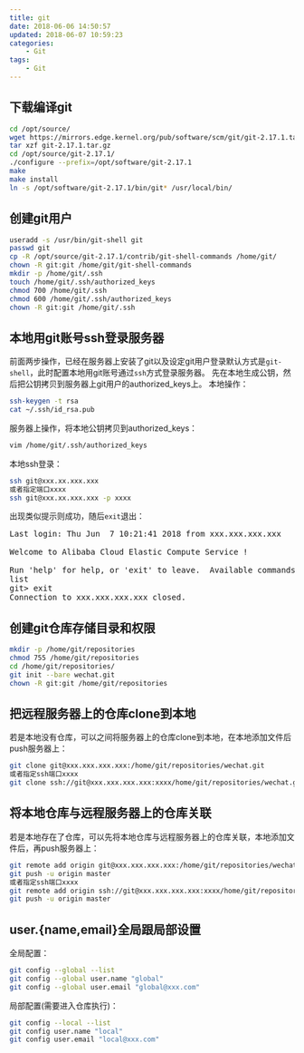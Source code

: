 ```yaml
---
title: git
date: 2018-06-06 14:50:57
updated: 2018-06-07 10:59:23
categories:
    - Git
tags:
    - Git
---
```

## 下载编译git
``` bash
cd /opt/source/
wget https://mirrors.edge.kernel.org/pub/software/scm/git/git-2.17.1.tar.gz
tar xzf git-2.17.1.tar.gz
cd /opt/source/git-2.17.1/
./configure --prefix=/opt/software/git-2.17.1
make
make install
ln -s /opt/software/git-2.17.1/bin/git* /usr/local/bin/
```

## 创建git用户
``` bash
useradd -s /usr/bin/git-shell git
passwd git
cp -R /opt/source/git-2.17.1/contrib/git-shell-commands /home/git/
chown -R git:git /home/git/git-shell-commands
mkdir -p /home/git/.ssh
touch /home/git/.ssh/authorized_keys
chmod 700 /home/git/.ssh
chmod 600 /home/git/.ssh/authorized_keys
chown -R git:git /home/git/.ssh
```

<!-- more -->

## 本地用git账号ssh登录服务器
前面两步操作，已经在服务器上安装了git以及设定git用户登录默认方式是`git-shell`，此时配置本地用git账号通过`ssh`方式登录服务器。
先在本地生成公钥，然后把公钥拷贝到服务器上git用户的authorized_keys上。
本地操作：
``` bash
ssh-keygen -t rsa
cat ~/.ssh/id_rsa.pub
```
服务器上操作，将本地公钥拷贝到authorized_keys：
``` bash
vim /home/git/.ssh/authorized_keys
```
本地ssh登录：
``` bash
ssh git@xxx.xx.xxx.xxx
或者指定端口xxxx
ssh git@xxx.xx.xxx.xxx -p xxxx
```
出现类似提示则成功，随后`exit`退出：
<pre>
Last login: Thu Jun  7 10:21:41 2018 from xxx.xxx.xxx.xxx

Welcome to Alibaba Cloud Elastic Compute Service !

Run 'help' for help, or 'exit' to leave.  Available commands:
list
git> exit
Connection to xxx.xxx.xxx.xxx closed.
</pre>

## 创建git仓库存储目录和权限
``` bash
mkdir -p /home/git/repositories
chmod 755 /home/git/repositories
cd /home/git/repositories/
git init --bare wechat.git
chown -R git:git /home/git/repositories
```

## 把远程服务器上的仓库clone到本地
若是本地没有仓库，可以之间将服务器上的仓库clone到本地，在本地添加文件后push服务器上：
``` bash
git clone git@xxx.xxx.xxx.xxx:/home/git/repositories/wechat.git
或者指定ssh端口xxxx
git clone ssh://git@xxx.xxx.xxx.xxx:xxxx/home/git/repositories/wechat.git
```

## 将本地仓库与远程服务器上的仓库关联
若是本地存在了仓库，可以先将本地仓库与远程服务器上的仓库关联，本地添加文件后，再push服务器上：
``` bash
git remote add origin git@xxx.xxx.xxx.xxx:/home/git/repositories/wechat.git
git push -u origin master
或者指定ssh端口xxxx
git remote add origin ssh://git@xxx.xxx.xxx.xxx:xxxx/home/git/repositories/wechat.git
git push -u origin master
```

## user.{name,email}全局跟局部设置
全局配置：
``` bash
git config --global --list
git config --global user.name "global"
git config --global user.email "global@xxx.com"
```
局部配置(需要进入仓库执行)：
``` bash
git config --local --list
git config user.name "local"
git config user.email "local@xxx.com"
```
